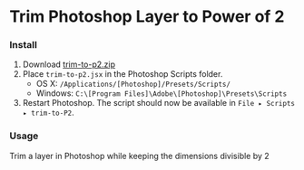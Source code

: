 # Trim Photoshop Layer to Power of 2

### Install

1. Download [trim-to-p2.zip](https://github.com/RoxanneAlbutt/photoshop-trim-to-powerOf2/blob/master/trim-to-p2.zip?raw=true)
2. Place `trim-to-p2.jsx` in the Photoshop Scripts folder.
	- OS X: `/Applications/[Photoshop]/Presets/Scripts/`
	- Windows: `C:\[Program Files]\Adobe\[Photoshop]\Presets\Scripts`
4. Restart Photoshop. The script should now be available in `File ▸ Scripts ▸ trim-to-P2`.

### Usage
Trim a layer in Photoshop while keeping the dimensions divisible by 2
